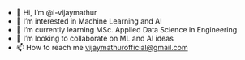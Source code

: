 - 👋 Hi, I’m @i-vijaymathur
- 👀 I’m interested in Machine Learning and AI
- 🌱 I’m currently learning MSc. Applied Data Science in Engineering
- 💞️ I’m looking to collaborate on ML and AI ideas
- 📫 How to reach me vijaymathurofficial@gmail.com

<!---
i-vijaymathur/i-vijaymathur is a ✨ special ✨ repository because its `README.md` (this file) appears on your GitHub profile.
You can click the Preview link to take a look at your changes.
--->
